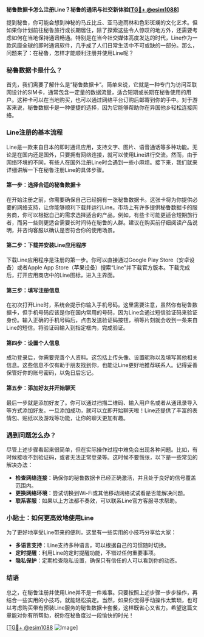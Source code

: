 **秘鲁数据卡怎么注册Line？秘鲁的通讯与社交新体验[[TG💪+ @esim1088](https://t.me/s/esim1088)]**

提到秘鲁，你可能会想到神秘的马丘比丘、亚马逊雨林和色彩斑斓的文化艺术。但如果你计划前往秘鲁旅行或长期居住，除了探索这些令人惊叹的地方外，还需要考虑如何在当地保持通讯畅通。特别是在当今社交媒体高度发达的时代，Line作为一款风靡全球的即时通讯软件，几乎成了人们日常生活中不可或缺的一部分。那么，问题来了：在秘鲁，怎样才能顺利注册并使用Line呢？

### 秘鲁数据卡是什么？

首先，我们需要了解什么是“秘鲁数据卡”。简单来说，它就是一种专门为访问互联网设计的SIM卡，通常包含一定量的数据流量，适合短期或长期在秘鲁使用的用户。这种卡可以在当地购买，也可以通过网络平台订购后邮寄到你的手中。对于游客来说，秘鲁数据卡是一种便捷的选择，因为它能够帮助你在异国他乡轻松连接网络。

### Line注册的基本流程

Line是一款来自日本的即时通讯应用，支持文字、图片、语音通话等多种功能。无论是在国内还是国外，只要拥有网络连接，就可以使用Line进行交流。然而，由于网络环境的不同，有些人在国外注册Line时会遇到一些小麻烦。接下来，我们就来详细讲解一下在秘鲁注册Line的具体步骤。

#### 第一步：选择合适的秘鲁数据卡

在开始注册之前，你需要确保自己已经拥有一张秘鲁数据卡。这张卡将为你提供必要的网络支持，让你能够顺利下载并运行Line。市场上有许多提供秘鲁数据卡的服务商，你可以根据自己的需求选择适合的产品。例如，有些卡可能更适合短期旅行者，而另一些则更适合需要长时间待在秘鲁的人群。建议在购买前仔细阅读产品说明，并咨询客服以确认是否符合你的使用场景。

#### 第二步：下载并安装Line应用程序

下载Line应用程序是注册的第一步。你可以直接通过Google Play Store（安卓设备）或者Apple App Store（苹果设备）搜索“Line”并下载官方版本。下载完成后，打开应用商店中的Line图标，进入主界面。

#### 第三步：填写注册信息

在初次打开Line时，系统会提示你输入手机号码。这里需要注意，虽然你有秘鲁数据卡，但手机号码应该是你在国内常用的号码，因为Line会通过短信验证码来验证身份。输入正确的手机号码后，点击发送验证码按钮，稍等片刻就会收到一条来自Line的短信。将验证码输入到指定框内，完成验证。

#### 第四步：设置个人信息

成功登录后，你需要完善个人资料。这包括上传头像、设置昵称以及填写其他相关信息。这些信息不仅有助于朋友找到你，也能让Line更好地推荐联系人。记得妥善保管好你的账号密码，以免日后忘记。

#### 第五步：添加好友并开始聊天

最后一步就是添加好友了。你可以通过扫描二维码、输入用户名或者从通讯录导入等方式添加好友。一旦添加成功，就可以立即开始聊天啦！Line还提供了丰富的表情包、贴纸以及游戏等功能，让你的聊天更加有趣。

### 遇到问题怎么办？

尽管上述步骤看起来很简单，但在实际操作过程中难免会出现各种问题。比如，有时候接收不到验证码，或者无法正常登录等。这时候不要慌张，以下是一些常见的解决办法：

- **检查网络连接**：确保你的秘鲁数据卡已经正确激活，并且处于良好的信号覆盖范围内。
- **更换网络环境**：尝试切换到Wi-Fi或其他移动网络试试看是否能解决问题。
- **联系客服**：如果以上方法都不奏效，可以联系Line官方客服寻求帮助。

### 小贴士：如何更高效地使用Line

为了更好地享受Line带来的便利，这里有一些实用的小技巧分享给大家：

- **多语言支持**：Line支持多种语言，可以根据自己的习惯随时切换。
- **定时提醒**：利用Line的定时提醒功能，不错过任何重要事项。
- **隐私保护**：定期检查隐私设置，确保只有信任的人可以看到你的动态。

### 结语

总之，在秘鲁注册并使用Line并不是一件难事。只要按照上述步骤一步步操作，再结合一些实用的小技巧，就能轻松搞定。当然，如果你觉得手动操作太繁琐，也可以考虑购买带有预装Line服务的秘鲁数据卡套餐，这样既省心又省力。希望这篇文章能对你有所帮助，祝你在秘鲁度过一段愉快的时光！

[[TG💪+ @esim1088](https://t.me/s/esim1088) ![Image](https://i.postimg.cc/4NQfJmqS/Snipaste-2025-05-13-00-14-12.png)]